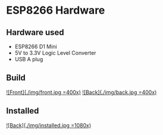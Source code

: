 # ESP8266 Hardware

## Hardware used
 - ESP8266 D1 Mini
 - 5V to 3.3V Logic Level Converter
 - USB A plug

## Build

[![Front](./img/front.jpg =400x)](./img/front.jpg)
[![Back](./img/back.jpg =400x)](./img/back.jpg)

## Installed
[![Back](./img/installed.jpg  =1080x)](./img/installed.jpg)
